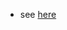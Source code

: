 * see [here](https://github.com/facebook/create-react-app/blob/main/packages/cra-template-typescript/template/README.md)

